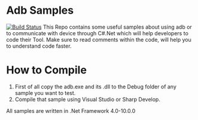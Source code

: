 # Adb Samples
[![Build Status](https://travis-ci.com/KaustubhPatange/AdbSamples.svg?branch=master)](https://travis-ci.com/KaustubhPatange/AdbSamples)
This Repo contains some useful samples about using adb or to communicate with device through C#.Net which will help developers to code their Tool.
Make sure to read comments within the code, will help you to understand code faster.

# How to Compile
1. First of all copy the adb.exe and its .dll to the Debug folder of any sample you want to test.
2. Compile that sample using Visual Studio or Sharp Develop.

All samples are written in .Net Framework 4.0-10.0.0

